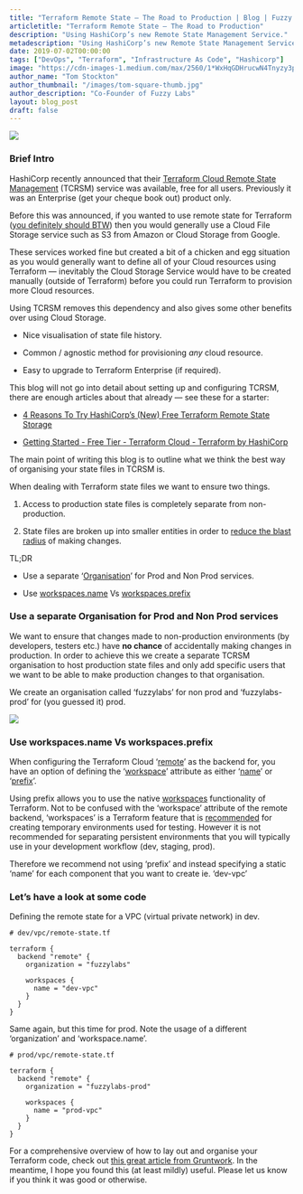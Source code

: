 ```yaml
---
title: "Terraform Remote State — The Road to Production | Blog | Fuzzy Labs"
articletitle: "Terraform Remote State — The Road to Production"
description: "Using HashiCorp’s new Remote State Management Service."
metadescription: "Using HashiCorp’s new Remote State Management Service."
date: 2019-07-02T00:00:00
tags: ["DevOps", "Terraform", "Infrastructure As Code", "Hashicorp"]
image: "https://cdn-images-1.medium.com/max/2560/1*WxHqGDHrucwN4Tnyzy3p5w.jpeg"
author_name: "Tom Stockton"
author_thumbnail: "/images/tom-square-thumb.jpg"
author_description: "Co-Founder of Fuzzy Labs"
layout: blog_post
draft: false
---
```


![](https://cdn-images-1.medium.com/max/2560/1*WxHqGDHrucwN4Tnyzy3p5w.jpeg)

### Brief Intro

HashiCorp recently announced that their [Terraform Cloud Remote State Management](https://www.hashicorp.com/blog/introducing-terraform-cloud-remote-state-management) (TCRSM) service was available, free for all users. Previously it was an Enterprise (get your cheque book out) product only.

Before this was announced, if you wanted to use remote state for Terraform ([you definitely should BTW](https://medium.com/@itsmattburgess/why-you-should-be-using-remote-state-in-terraform-2fe5d0f830e8)) then you would generally use a Cloud File Storage service such as S3 from Amazon or Cloud Storage from Google.

These services worked fine but created a bit of a chicken and egg situation as you would generally want to define all of your Cloud resources using Terraform — inevitably the Cloud Storage Service would have to be created manually (outside of Terraform) before you could run Terraform to provision more Cloud resources.

Using TCRSM removes this dependency and also gives some other benefits over using Cloud Storage.

* Nice visualisation of state file history.

* Common / agnostic method for provisioning *any* cloud resource.

* Easy to upgrade to Terraform Enterprise (if required).

This blog will not go into detail about setting up and configuring TCRSM, there are enough articles about that already — see these for a starter:

* [4 Reasons To Try HashiCorp’s (New) Free Terraform Remote State Storage](https://medium.com/runatlantis/4-reasons-to-try-hashicorps-new-free-terraform-remote-state-storage-b03f01bfd251)

* [Getting Started - Free Tier - Terraform Cloud - Terraform by HashiCorp](https://www.terraform.io/docs/enterprise/free/)

The main point of writing this blog is to outline what we think the best way of organising your state files in TCRSM is.

When dealing with Terraform state files we want to ensure two things.

1. Access to production state files is completely separate from non-production.

1. State files are broken up into smaller entities in order to [reduce the blast radius](https://charity.wtf/2016/03/30/terraform-vpc-and-why-you-want-a-tfstate-file-per-env/) of making changes.

TL;DR

* Use a separate ‘[Organisation](https://learn.hashicorp.com/terraform/cloud/tf_cloud_gettingstarted#create-an-organization)’ for Prod and Non Prod services.

* Use [workspaces.name](https://www.terraform.io/docs/backends/types/remote.html#name) Vs [workspaces.prefix](https://www.terraform.io/docs/backends/types/remote.html#prefix)

### Use a separate Organisation for Prod and Non Prod services

We want to ensure that changes made to non-production environments (by developers, testers etc.) have **no chance** of accidentally making changes in production. In order to achieve this we create a separate TCRSM organisation to host production state files and only add specific users that we want to be able to make production changes to that organisation.

We create an organisation called ‘fuzzylabs’ for non prod and ‘fuzzylabs-prod’ for (you guessed it) prod.

![](https://cdn-images-1.medium.com/max/2000/1*n0sazXhj6xoDI7B7wS1-Dg.png)

### Use workspaces.name Vs workspaces.prefix

When configuring the Terraform Cloud ‘[remote](https://www.terraform.io/docs/backends/types/remote.html)’ as the backend for, you have an option of defining the ‘[workspace](https://www.terraform.io/docs/backends/types/remote.html#workspace)’ attribute as either ‘[name](https://www.terraform.io/docs/backends/types/remote.html#name)’ or ‘[prefix](https://www.terraform.io/docs/backends/types/remote.html#prefix)’.

Using prefix allows you to use the native [workspaces](https://www.terraform.io/docs/state/workspaces.html) functionality of Terraform. Not to be confused with the ‘workspace’ attribute of the remote backend, ‘workspaces’ is a Terraform feature that is [recommended](https://www.terraform.io/docs/state/workspaces.html#when-to-use-multiple-workspaces) for creating temporary environments used for testing. However it is not recommended for separating persistent environments that you will typically use in your development workflow (dev, staging, prod).

Therefore we recommend not using ‘prefix’ and instead specifying a static ‘name’ for each component that you want to create ie. ‘dev-vpc’

### Let’s have a look at some code

Defining the remote state for a VPC (virtual private network) in dev.

    # dev/vpc/remote-state.tf

    terraform {
      backend "remote" {
        organization = "fuzzylabs"

        workspaces {
          name = "dev-vpc"
        }
      }
    }

Same again, but this time for prod. Note the usage of a different ‘organization’ and ‘workspace.name’.

    # prod/vpc/remote-state.tf

    terraform {
      backend "remote" {
        organization = "fuzzylabs-prod"

        workspaces {
          name = "prod-vpc"
        }
      }
    }

For a comprehensive overview of how to lay out and organise your Terraform code, check out [this great article from Gruntwork](https://blog.gruntwork.io/terragrunt-how-to-keep-your-terraform-code-dry-and-maintainable-f61ae06959d8). In the meantime, I hope you found this (at least mildly) useful. Please let us know if you think it was good or otherwise.
